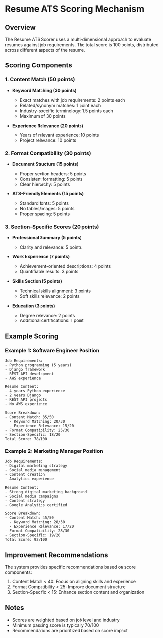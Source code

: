 # Resume ATS Scoring Mechanism

## Overview
The Resume ATS Scorer uses a multi-dimensional approach to evaluate resumes against job requirements. The total score is 100 points, distributed across different aspects of the resume.

## Scoring Components

### 1. Content Match (50 points)
- **Keyword Matching (30 points)**
  - Exact matches with job requirements: 2 points each
  - Related/synonym matches: 1 point each
  - Industry-specific terminology: 1.5 points each
  - Maximum of 30 points

- **Experience Relevance (20 points)**
  - Years of relevant experience: 10 points
  - Project relevance: 10 points

### 2. Format Compatibility (30 points)
- **Document Structure (15 points)**
  - Proper section headers: 5 points
  - Consistent formatting: 5 points
  - Clear hierarchy: 5 points

- **ATS-Friendly Elements (15 points)**
  - Standard fonts: 5 points
  - No tables/images: 5 points
  - Proper spacing: 5 points

### 3. Section-Specific Scores (20 points)
- **Professional Summary (5 points)**
  - Clarity and relevance: 5 points

- **Work Experience (7 points)**
  - Achievement-oriented descriptions: 4 points
  - Quantifiable results: 3 points

- **Skills Section (5 points)**
  - Technical skills alignment: 3 points
  - Soft skills relevance: 2 points

- **Education (3 points)**
  - Degree relevance: 2 points
  - Additional certifications: 1 point

## Example Scoring

### Example 1: Software Engineer Position
```
Job Requirements:
- Python programming (5 years)
- Django framework
- REST API development
- AWS experience

Resume Content:
- 4 years Python experience
- 2 years Django
- REST API projects
- No AWS experience

Score Breakdown:
- Content Match: 35/50
  - Keyword Matching: 20/30
  - Experience Relevance: 15/20
- Format Compatibility: 25/30
- Section-Specific: 18/20
Total Score: 78/100
```

### Example 2: Marketing Manager Position
```
Job Requirements:
- Digital marketing strategy
- Social media management
- Content creation
- Analytics experience

Resume Content:
- Strong digital marketing background
- Social media campaigns
- Content strategy
- Google Analytics certified

Score Breakdown:
- Content Match: 45/50
  - Keyword Matching: 28/30
  - Experience Relevance: 17/20
- Format Compatibility: 28/30
- Section-Specific: 19/20
Total Score: 92/100
```

## Improvement Recommendations
The system provides specific recommendations based on score components:
1. Content Match < 40: Focus on aligning skills and experience
2. Format Compatibility < 25: Improve document structure
3. Section-Specific < 15: Enhance section content and organization

## Notes
- Scores are weighted based on job level and industry
- Minimum passing score is typically 70/100
- Recommendations are prioritized based on score impact 